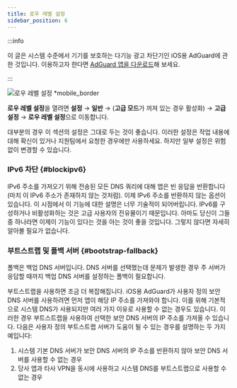 ```yaml
---
title: 로우 레벨 설정
sidebar_position: 6
---
```


:::info

이 글은 시스템 수준에서 기기를 보호하는 다기능 광고 차단기인 iOS용 AdGuard에 관한 것입니다. 이용하고자 한다면 [AdGuard 앱을 다운로드](https://agrd.io/download-kb-adblock)해 보세요.

:::

![로우 레벨 설정 \*mobile_border](https://cdn.adtidy.org/public/Adguard/Blog/ios_lowlevel.PNG)

**로우 레벨 설정**을 열려면 **설정** → **일반** → (**고급 모드**가 꺼져 있는 경우 활성화) → **고급 설정** → **로우 레벨 설정**으로 이동합니다.

대부분의 경우 이 섹션의 설정은 그대로 두는 것이 좋습니다. 이러한 설정은 작업 내용에 대해 확신이 있거나 지원팀에서 요청한 경우에만 사용하세요. 하지만 일부 설정은 위험 없이 변경할 수 있습니다.

### IPv6 차단 {#blockipv6}

IPv6 주소를 가져오기 위해 전송된 모든 DNS 쿼리에 대해 앱은 빈 응답을 반환합니다(마치 이 IPv6 주소가 존재하지 않는 것처럼). 이제 IPv6 주소를 반환하지 않는 옵션이 있습니다. 이 시점에서 이 기능에 대한 설명은 너무 기술적이 되어버립니다. IPv6를 구성하거나 비활성화하는 것은 고급 사용자의 전유물이기 때문입니다. 아마도 당신이 그들 중 하나라면 이제이 기능이 있다는 것을 아는 것이 좋을 것입니다. 그렇지 않다면 자세히 알아볼 필요가 없습니다.

### 부트스트랩 및 폴백 서버 {#bootstrap-fallback}

폴백은 백업 DNS 서버입니다. DNS 서버를 선택했는데 문제가 발생한 경우 주 서버가 응답할 때까지 백업 DNS 서버를 설정하는 폴백이 필요합니다.

부트스트랩을 사용하면 조금 더 복잡해집니다. iOS용 AdGuard가 사용자 정의 보안 DNS 서버를 사용하려면 먼저 앱이 해당 IP 주소를 가져와야 합니다. 이를 위해 기본적으로 시스템 DNS가 사용되지만 여러 가지 이유로 사용할 수 없는 경우도 있습니다. 이러한 경우 부트스트랩을 사용하여 선택한 보안 DNS 서버의 IP 주소를 가져올 수 있습니다. 다음은 사용자 정의 부트스트랩 서버가 도움이 될 수 있는 경우를 설명하는 두 가지 예입니다:

1. 시스템 기본 DNS 서버가 보안 DNS 서버의 IP 주소를 반환하지 않아 보안 DNS 서버를 사용할 수 없는 경우
2. 당사 앱과 타사 VPN을 동시에 사용하고 시스템 DNS를 부트스트랩으로 사용할 수 없는 경우
